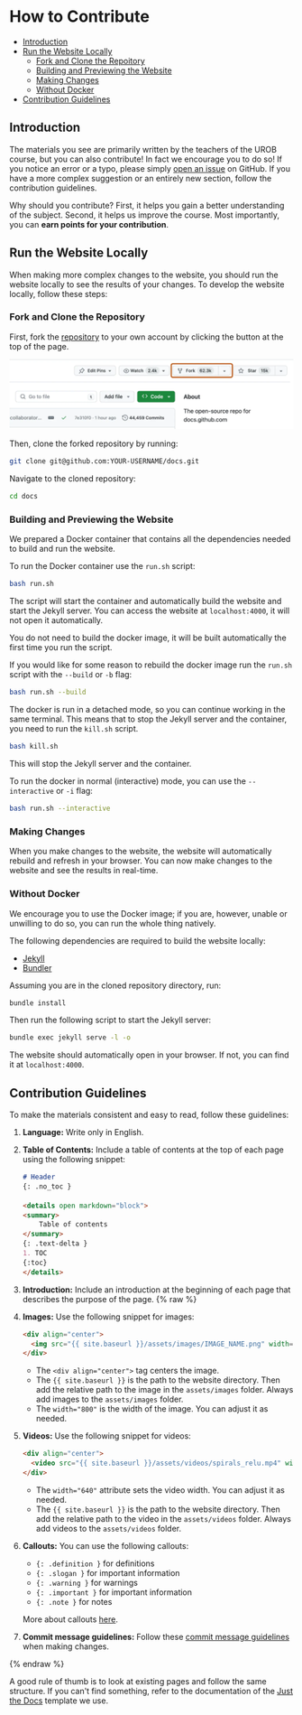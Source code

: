 # How to Contribute

- [Introduction](#introduction)
- [Run the Website Locally](#run-the-website-locally)
  - [Fork and Clone the Repoitory](#fork-and-clone-the-repository)
  - [Building and Previewing the Website](#building-and-previewing-the-website)
  - [Making Changes](#making-changes)
  - [Without Docker](#without-docker)
- [Contribution Guidelines](#contribution-guidelines)

## Introduction

The materials you see are primarily written by the teachers of the UROB course, but you can also contribute! In fact we encourage you to do so! If you notice an error or a typo, please simply [open an issue](https://github.com/urob-ctu/urob-ctu.github.io/issues) on GitHub. If you have a more complex suggestion or an entirely new section, follow the contribution guidelines.

Why should you contribute? First, it helps you gain a better understanding of the subject. Second, it helps us improve the course. Most importantly, you can **earn points for your contribution**.

## Run the Website Locally

When making more complex changes to the website, you should run the website locally to see the results of your changes. To develop the website locally, follow these steps:

### Fork and Clone the Repository

First, fork the [repository](https://github.com/urob-ctu/docs) to your own account by clicking the button at the top of the page.

<div align="center">
    <img src="./assets/images/fork-button.webp" width="800">
</div>

Then, clone the forked repository by running:

```bash
git clone git@github.com:YOUR-USERNAME/docs.git
```

Navigate to the cloned repository:

```bash
cd docs
```

### Building and Previewing the Website

We prepared a Docker container that contains all the dependencies needed to build and run the website.

To run the Docker container use the `run.sh` script:

```bash
bash run.sh
```

The script will start the container and automatically build the website and start the Jekyll server. You can access the website at `localhost:4000`, it will not open it automatically.

You do not need to build the docker image, it will be built automatically the first time you run the script.

If you would like for some reason to rebuild the docker image run the `run.sh` script with the `--build` or `-b` flag:

```bash
bash run.sh --build
```

The docker is run in a detached mode, so you can continue working in the same terminal. This means that to stop the Jekyll server and the container, you need to run the `kill.sh` script.
  
```bash
bash kill.sh
```

This will stop the Jekyll server and the container.

To run the docker in normal (interactive) mode, you can use the `--interactive` or `-i` flag:

```bash
bash run.sh --interactive
```

### Making Changes

When you make changes to the website, the website will automatically rebuild and refresh in your browser. You can now make changes to the website and see the results in real-time.

### Without Docker

We encourage you to use the Docker image; if you are, however, unable or unwilling to do so, you can run the whole thing natively.

The following dependencies are required to build the website locally:

- [Jekyll](https://jekyllrb.com)
- [Bundler](https://bundler.io)

Assuming you are in the cloned repository directory, run:

```bash
bundle install
```

Then run the following script to start the Jekyll server:

```bash
bundle exec jekyll serve -l -o
```

The website should automatically open in your browser. If not, you can find it at `localhost:4000`.

## Contribution Guidelines

To make the materials consistent and easy to read, follow these guidelines:

1. **Language:** Write only in English.
2. **Table of Contents:** Include a table of contents at the top of each page using the following snippet:

    ```markdown
    # Header
    {: .no_toc }

    <details open markdown="block">
    <summary>
        Table of contents
    </summary>
    {: .text-delta }
    1. TOC
    {:toc}
    </details>
    ```

3. **Introduction:** Include an introduction at the beginning of each page that describes the purpose of the page.
{% raw %}
1. **Images:** Use the following snippet for images:

   ```markdown
   <div align="center">
     <img src="{{ site.baseurl }}/assets/images/IMAGE_NAME.png" width="800">
   </div>
   ```

    - The `<div align="center">` tag centers the image.
    - The `{{ site.baseurl }}` is the path to the website directory. Then add the relative path to the image in the `assets/images` folder. Always add images to the `assets/images` folder.
    - The `width="800"` is the width of the image. You can adjust it as needed.

2. **Videos:** Use the following snippet for videos:

   ```markdown
   <div align="center">
     <video src="{{ site.baseurl }}/assets/videos/spirals_relu.mp4" width="640" autoplay loop controls muted></video>
   </div>
   ```

    - The `width="640"` attribute sets the video width. You can adjust it as needed.
    - The `{{ site.baseurl }}` is the path to the website directory. Then add the relative path to the video in the `assets/videos` folder. Always add videos to the `assets/videos` folder.

6. **Callouts:** You can use the following callouts:
   - `{: .definition }` for definitions
   - `{: .slogan }` for important information
   - `{: .warning }` for warnings
   - `{: .important }` for important information
   - `{: .note }` for notes
  
   More about callouts [here](https://just-the-docs.com/docs/ui-components/callouts/).

7. **Commit message guidelines:** Follow these [commit message guidelines](https://gist.github.com/robertpainsi/b632364184e70900af4ab688decf6f53) when making changes.

{% endraw %}

A good rule of thumb is to look at existing pages and follow the same structure. If you can't find something, refer to the documentation of the [Just the Docs](https://just-the-docs.com/) template we use.
